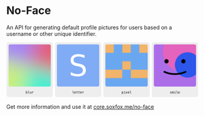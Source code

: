 # No-Face

An API for generating default profile pictures for users based on a username or other unique identifier.

<picture>
  <source srcset="docs/styles-dark.png" media="(prefers-color-scheme: dark)">
  <img src="docs/styles.png" alt="four styles of default avatar generated by No-Face">
</picture>

Get more information and use it at [core.soxfox.me/no-face](https://core.soxfox.me/no-face)

